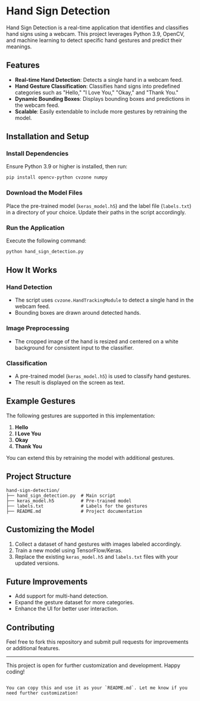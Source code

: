 
# Hand Sign Detection

Hand Sign Detection is a real-time application that identifies and classifies hand signs using a webcam. This project leverages Python 3.9, OpenCV, and machine learning to detect specific hand gestures and predict their meanings.

## Features

- **Real-time Hand Detection**: Detects a single hand in a webcam feed.
- **Hand Gesture Classification**: Classifies hand signs into predefined categories such as "Hello," "I Love You," "Okay," and "Thank You."
- **Dynamic Bounding Boxes**: Displays bounding boxes and predictions in the webcam feed.
- **Scalable**: Easily extendable to include more gestures by retraining the model.

## Installation and Setup

### Install Dependencies
Ensure Python 3.9 or higher is installed, then run:
```bash
pip install opencv-python cvzone numpy
```

### Download the Model Files
Place the pre-trained model (`keras_model.h5`) and the label file (`labels.txt`) in a directory of your choice. Update their paths in the script accordingly.

### Run the Application
Execute the following command:
```bash
python hand_sign_detection.py
```

## How It Works

### Hand Detection
- The script uses `cvzone.HandTrackingModule` to detect a single hand in the webcam feed.
- Bounding boxes are drawn around detected hands.

### Image Preprocessing
- The cropped image of the hand is resized and centered on a white background for consistent input to the classifier.

### Classification
- A pre-trained model (`keras_model.h5`) is used to classify hand gestures.
- The result is displayed on the screen as text.

## Example Gestures

The following gestures are supported in this implementation:

1. **Hello**
2. **I Love You**
3. **Okay**
4. **Thank You**

You can extend this by retraining the model with additional gestures.



## Project Structure

```
hand-sign-detection/
├── hand_sign_detection.py  # Main script
├── keras_model.h5          # Pre-trained model
├── labels.txt              # Labels for the gestures
├── README.md               # Project documentation
```

## Customizing the Model

1. Collect a dataset of hand gestures with images labeled accordingly.
2. Train a new model using TensorFlow/Keras.
3. Replace the existing `keras_model.h5` and `labels.txt` files with your updated versions.

## Future Improvements

- Add support for multi-hand detection.
- Expand the gesture dataset for more categories.
- Enhance the UI for better user interaction.

## Contributing

Feel free to fork this repository and submit pull requests for improvements or additional features.

---
This project is open for further customization and development. Happy coding!
``` 

You can copy this and use it as your `README.md`. Let me know if you need further customization!
